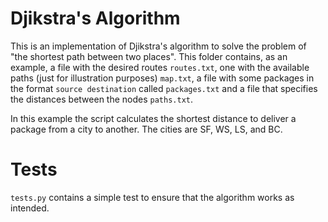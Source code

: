 # Djikstra's Algorithm

This is an implementation of Djikstra's algorithm to solve the problem of "the shortest path between two places". This folder contains, as an example, a file with the desired routes `routes.txt`, one with the available paths (just for illustration purposes) `map.txt`, a file with some packages in the format `source destination` called `packages.txt` and a file that specifies the distances between the nodes `paths.txt`.

In this example the script calculates the shortest distance to deliver a package from a city to another. The cities are SF, WS, LS, and BC.

# Tests

`tests.py` contains a simple test to ensure that the algorithm works as intended.